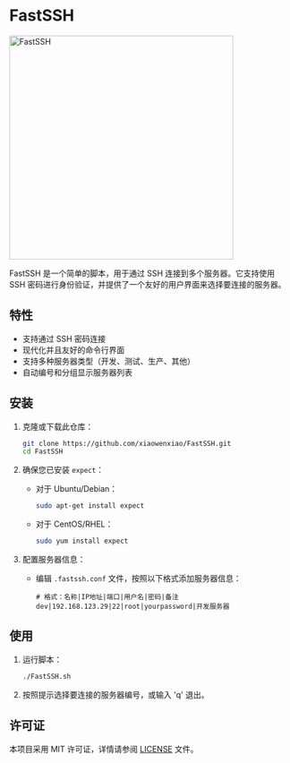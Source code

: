 # FastSSH

<img src="https://bucket.ryanfight.org/images/file-20241225170249607.png" width="400" alt="FastSSH">

FastSSH 是一个简单的脚本，用于通过 SSH 连接到多个服务器。它支持使用 SSH 密码进行身份验证，并提供了一个友好的用户界面来选择要连接的服务器。

## 特性

- 支持通过 SSH 密码连接
- 现代化并且友好的命令行界面
- 支持多种服务器类型（开发、测试、生产、其他）
- 自动编号和分组显示服务器列表

## 安装

1. 克隆或下载此仓库：

   ```bash
   git clone https://github.com/xiaowenxiao/FastSSH.git
   cd FastSSH
   ```

2. 确保您已安装 `expect`：

   - 对于 Ubuntu/Debian：
     ```bash
     sudo apt-get install expect
     ```
   - 对于 CentOS/RHEL：
     ```bash
     sudo yum install expect
     ```

3. 配置服务器信息：
   - 编辑 `.fastssh.conf` 文件，按照以下格式添加服务器信息：
     ```
     # 格式：名称|IP地址|端口|用户名|密码|备注
     dev|192.168.123.29|22|root|yourpassword|开发服务器
     ```

## 使用

1. 运行脚本：

   ```bash
   ./FastSSH.sh
   ```

2. 按照提示选择要连接的服务器编号，或输入 'q' 退出。

## 许可证

本项目采用 MIT 许可证，详情请参阅 [LICENSE](LICENSE.md) 文件。
